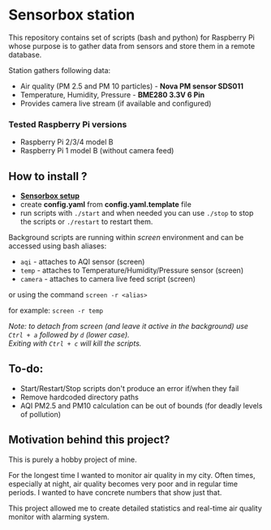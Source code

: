 # Sensorbox station #

This repository contains set of scripts (bash and python) for Raspberry Pi whose purpose is to gather data from sensors and store them in a remote database.

Station gathers following data:
* Air quality (PM 2.5 and PM 10 particles) - **Nova PM sensor SDS011**
* Temperature, Humidity, Pressure - **BME280 3.3V 6 Pin**
* Provides camera live stream (if available and configured)

### Tested Raspberry Pi versions ###

* Raspberry Pi 2/3/4 model B
* Raspberry Pi 1 model B (without camera feed)


## How to install ? ###

* **[Sensorbox setup](https://github.com/davormalnar/sensorbox-setup)**
* create **config.yaml** from **config.yaml.template** file
* run scripts with `./start` and when needed you can use `./stop` to stop the scripts or `./restart` to restart them.


Background scripts are running within *screen* environment and can be accessed using bash aliases:
* `aqi` - attaches to AQI sensor (screen)
* `temp` - attaches to Temperature/Humidity/Pressure sensor (screen)
* `camera` - attaches to camera live feed script (screen)

or using the command `screen -r <alias>`  

for example: `screen -r temp`


*Note: to detach from screen (and leave it active in the background) use `Ctrl + a` followed by `d` (lower case).  
  Exiting with `Ctrl + c` will kill the scripts.*

## To-do: ###

* Start/Restart/Stop scripts don't produce an error if/when they fail
* Remove hardcoded directory paths
* AQI PM2.5 and PM10 calculation can be out of bounds (for deadly levels of pollution)


## Motivation behind this project? ###

This is purely a hobby project of mine.

For the longest time I wanted to monitor air quality in my city. Often times, especially at night, air quality becomes very poor and in regular time periods. I wanted to have concrete numbers that show just that.

This project allowed me to create detailed statistics and real-time air quality monitor with alarming system.
